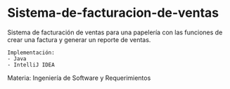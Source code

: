 # Sistema-de-facturacion-de-ventas
Sistema de facturación de ventas para una papelería con las funciones de crear una factura y generar un reporte de ventas.

```
Implementación: 
- Java
- IntelliJ IDEA
```
Materia: Ingeniería de Software y Requerimientos

